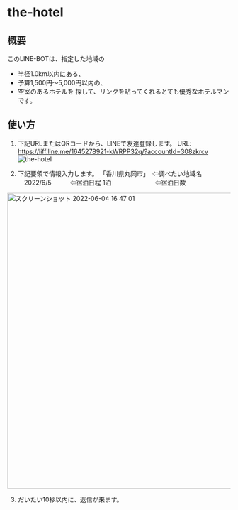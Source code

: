 # the-hotel
## 概要
このLINE-BOTは、指定した地域の
- 半径1.0km以内にある、
- 予算1,500円〜5,000円以内の、
- 空室のあるホテルを
探して、リンクを貼ってくれるとても優秀なホテルマンです。

## 使い方
1. 下記URLまたはQRコードから、LINEで友達登録します。
URL: https://liff.line.me/1645278921-kWRPP32q/?accountId=308zkrcv
![the-hotel](https://user-images.githubusercontent.com/45725946/171989465-8a3cbaa6-5dc4-4791-94d8-5388d4ba9754.png)

2. 下記要領で情報入力します。
 「香川県丸岡市」　⇦調べたい地域名
 　2022/6/5　　　⇦宿泊日程
  1泊　　　　　　　⇦宿泊日数
  
  <img width="666" alt="スクリーンショット 2022-06-04 16 47 01" src="https://user-images.githubusercontent.com/45725946/171990031-4f668dde-6cf3-4326-8abd-1754bcf12fb5.png">

3. だいたい10秒以内に、返信が来ます。
